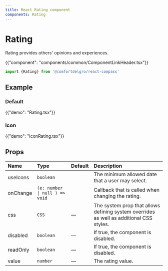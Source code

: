 ```yaml
---
title: React Rating component
components: Rating
---
```


# Rating

<p class="description">Rating provides others' opinions and experiences.</p>

{{"component": "components/common/ComponentLinkHeader.tsx"}}

```jsx
import {Rating} from '@comfortdelgro/react-compass'
```

## Example

### Default

{{"demo": "Rating.tsx"}}

### Icon

{{"demo": "IconRating.tsx"}}

## Props

| Name     | Type                           | Default | Description                                                                             |
| :------- | :----------------------------- | :------ | :-------------------------------------------------------------------------------------- |
| useIcons | `boolean`                      |         | The minimum allowed date that a user may select.                                        |
| onChange | `(e: number \| null ) => void` |         | Callback that is called when changing the rating.                                       |
| css      | `CSS`                          | —       | The system prop that allows defining system overrides as well as additional CSS styles. |
| disabled | `boolean`                      | —       | If true, the component is disabled.                                                     |
| readOnly | `boolean`                      | —       | If true, the component is disabled.                                                     |
| value    | `number`                       | —       | The rating value.                                                                       |
